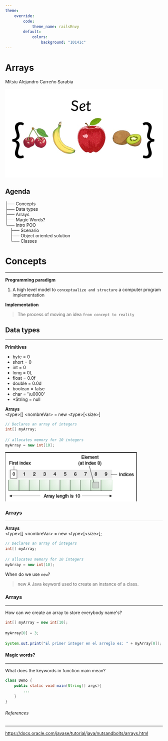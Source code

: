 ```yaml
---
theme:
    override:
        code:
            theme_name: railsEnvy
        default:
            colors:
                background: "10141c"
---
```

<!-- column_layout: [2,3] -->
<!-- column: 0 -->
<!-- jump_to_middle -->
# **Arrays**

Mitsiu Alejandro Carreño Sarabia
<!-- column: 1 -->
<!-- jump_to_middle -->
![](./assets/set.jpg)
<!-- reset_layout -->

<!-- end_slide -->

Agenda
---
├── Concepts     
├── Data types      
├── Arrays    
├── Magic Words?         
└── Intro POO      
&nbsp;&nbsp;&nbsp;&nbsp;├── Scenario    
&nbsp;&nbsp;&nbsp;&nbsp;├── Object oriented solution     
&nbsp;&nbsp;&nbsp;&nbsp;└── Classes       
<!-- end_slide -->

# Concepts
---
**Programming paradigm**
1. A high level model to `conceptualize and structure` a computer program implementation 

**Implementation**
> The process of moving an idea `from concept to reality`

<!-- end_slide -->

## Data types
---
<!-- column_layout: [1,2] -->
<!-- column: 0 -->
**Primitives**
- byte = 0
- short = 0
- int = 0
- long = 0L
- float = 0.0f
- double = 0.0d
- boolean = false
- char = '\u0000'
- *String = null
<!-- column: 1 -->
**Arrays**      
\<type>[] \<nombreVar> = new \<type>[\<size>]
```java +line_numbers {all}
// Declares an array of integers
int[] myArray;

// allocates memory for 10 integers
myArray = new int[10];
```
![](./assets/array.png)
<!-- reset_layout -->
<!-- end_slide -->

### Arrays
---
**Arrays**      
\<type>[] \<nombreVar> = new \<type>[\<size>];
```java +line_numbers {all}
// Declares an array of integers
int[] myArray;

// allocates memory for 10 integers
myArray = new int[10];
```
When do we use `new`?
<!-- pause -->
> new
> A Java keyword used to create an instance of a class. 

<!-- end_slide -->

### Arrays
---
<!-- jump_to_middle -->
How can we create an array to store everybody name's?
```java +line_numbers {all}
int[] myArray = new int[10];

myArray[0] = 3;

System.out.print("El primer integer en el arreglo es: " + myArray[0]);
```

<!-- end_slide -->

#### Magic words?
---
<!-- jump_to_middle -->
What does the keywords in function main mean?

```java +line_numbers {all}
class Demo {
    public static void main(String[] args){
        ...
    }
}
```
<!-- end_slide -->

###### References
---
https://docs.oracle.com/javase/tutorial/java/nutsandbolts/arrays.html
